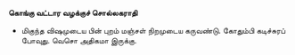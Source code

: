**கொங்கு வட்டார வழக்குச் சொல்லகராதி**
- மிகுந்த விஷமுடைய பின் புறம் மஞ்சள் நிறமுடைய கருவண்டு. கோதும்பி கடிச்சுரப் போவுது. வெசொ அதிகமா இருக்கு.


